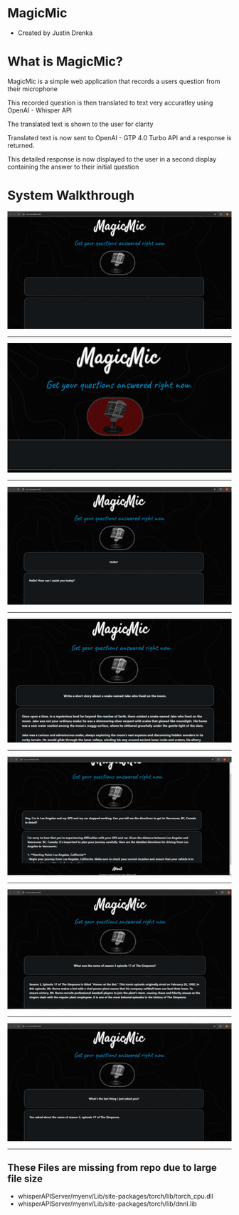 # MagicMic
- Created by Justin Drenka



# What is MagicMic?
   MagicMic is a simple web application that records a users question from their microphone
   
   This recorded question is then translated to text very accuratley using OpenAI - Whisper API
   
   The translated text is shown to the user for clarity
   
   Translated text is now sent to OpenAI - GTP 4.0 Turbo API and a response is returned.
   
   This detailed response is now displayed to the user in a second display containing the answer to their initial question

   

# System Walkthrough

![Alt text](sampleImages/magicmic1.PNG "Optional title")

---

![Alt text](sampleImages/magicmic2.PNG "Optional title")

---

![Alt text](sampleImages/magicmic3.PNG "Optional title")

---

![Alt text](sampleImages/magicmic4.PNG "Optional title")

---

![Alt text](sampleImages/magicmic5.PNG "Optional title")

---

![Alt text](sampleImages/magicmic6.PNG "Optional title")

---

![Alt text](sampleImages/magicmic7.PNG "Optional title")

---


## These Files are missing from repo due to large file size
   - whisperAPIServer/myenv/Lib/site-packages/torch/lib/torch_cpu.dll
   - whisperAPIServer/myenv/Lib/site-packages/torch/lib/dnnl.lib
